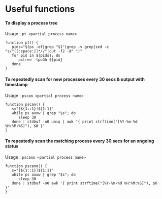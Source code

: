 # Useful functions

#### To display a process tree
Usage : `pt <partial process name>`
```
function pt() {
   pids="$(ps -ef|grep "$1"|grep -v grep|sed -e "s/^[[:space:]]*//"|cut -f2 -d" ")"
   for pid in ${pids}; do
      pstree -lpuGh ${pid}
   done
}
```
#### To repeatedly scan for new processes every 30 secs & output with timestamp
Usage : `pscan <partial process name>`
```
function pscan() {
   s="[${1::1}]${1:1}"
   while ps auxw | grep "$s"; do
      sleep 30
   done | stdbuf -o0 uniq | awk '{ print strftime("[%Y-%m-%d %H:%M:%S]"), $0 }'
}
```
#### To repeatedly scan the matching process every 30 secs for an ongoing status
Usage : `pscano <partial process name>`
```
function pscano() {
   s="[${1::1}]${1:1}"
   while ps auxw | grep "$s"; do
      sleep 30
   done | stdbuf -o0 awk '{ print strftime("[%Y-%m-%d %H:%M:%S]"), $0 }'
}
```
